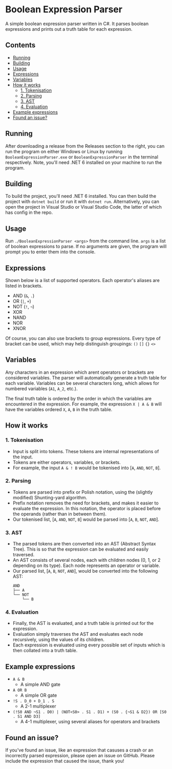 # Boolean Expression Parser <!-- omit in toc -->

A simple boolean expression parser written in C#. It parses boolean expressions and prints out a truth table for each expression.


## Contents <!-- omit in toc -->

- [Running](#running)
- [Building](#building)
- [Usage](#usage)
- [Expressions](#expressions)
- [Variables](#variables)
- [How it works](#how-it-works)
  - [1. Tokenisation](#1-tokenisation)
  - [2. Parsing](#2-parsing)
  - [3. AST](#3-ast)
  - [4. Evaluation](#4-evaluation)
- [Example expressions](#example-expressions)
- [Found an issue?](#found-an-issue)


## Running

After downloading a release from the Releases section to the right, you can run the program on either Windows or Linux by running `BooleanExpressionParser.exe` or `BooleanExpressionParser` in the terminal respectively. Note, you'll need .NET 6 installed on your machine to run the program.


## Building

To build the project, you'll need .NET 6 installed. You can then build the project with `dotnet build` or run it with `dotnet run`. Alternatively, you can open the project in Visual Studio or Visual Studio Code, the latter of which has config in the repo.


## Usage

Run `./BooleanExpressionParser <args>` from the command line. `args` is a list of boolean expressions to parse. If no arguments are given, the program will prompt you to enter them into the console.


## Expressions

Shown below is a list of supported operators. Each operator's aliases are listed in brackets.

  - AND (`&`, `.`)
  - OR (`|`, `+`)
  - NOT (`!`, `¬`)
  - XOR
  - NAND
  - NOR
  - XNOR

Of course, you can also use brackets to group expressions. Every type of bracket can be used, which may help distinguish groupings: `()` `[]` `{}` `<>`


## Variables

Any characters in an expression which arent operators or brackets are considered variables. The parser will automatically generate a truth table for each variable. Variables can be several characters long, which allows for numbered variables (`A1`, `A_2`, etc.).

The final truth table is ordered by the order in which the variables are encountered in the expression. For example, the expression `X | A & B` will have the variables ordered `X`, `A`, `B` in the truth table.


## How it works

### 1. Tokenisation
   - Input is split into tokens. These tokens are internal representations of the input.
   - Tokens are either operators, variables, or brackets.
   - For example, the input `A & ! B` would be tokenised into [`A`, `AND`, `NOT`, `B`].


### 2. Parsing
   - Tokens are parsed into prefix or Polish notation, using the (slightly modified) Shunting-yard algorithm.
   - Prefix notation removes the need for brackets, and makes it easier to evaluate the expression. In this notation, the operator is placed before the operands (rather than in between them).
   - Our tokenised list, [`A`, `AND`, `NOT`, `B`] would be parsed into [`A`, `B`, `NOT`, `AND`].


### 3. AST
   - The parsed tokens are then converted into an AST (Abstract Syntax Tree). This is so that the expression can be evaluated and easily traversed.
   - An AST consists of several nodes, each with children nodes (0, 1, or 2 depending on its type). Each node represents an operator or variable.
   - Our parsed list, [`A`, `B`, `NOT`, `AND`], would be converted into the following AST:
      ```
      AND
      ├── A
      └── NOT
          └── B
      ```


### 4. Evaluation
   - Finally, the AST is evaluated, and a truth table is printed out for the expression.
   - Evaluation simply traverses the AST and evaluates each node recursively, using the values of its children.
   - Each expression is evaluated using every possible set of inputs which is then collated into a truth table.


## Example expressions

- `A & B`
  - A simple AND gate
- `A OR B`
  - A simple OR gate
- `!S . D_0 + D_1 . S`
  - A 2-1 multiplexer
- `(!S0 AND ¬S1 . D0) | (NOT<S0> . S1 . D1) + (S0 . {¬S1 & D2}) OR [S0 . S1 AND D3]`
  - A 4-1 multiplexer, using several aliases for operators and brackets


## Found an issue?

If you've found an issue, like an expression that casuses a crash or an incorrectly parsed expression, please open an issue on GitHub. Please include the expression that caused the issue, thank you!
